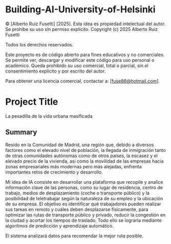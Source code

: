 # Building-AI-University-of-Helsinki
© [Alberto Ruiz Fusetti] [2025]. Esta idea es propiedad intelectual del autor. Se prohíbe su uso sin permiso explícito.
Copyright (c) 2025 Alberto Ruiz Fusetti

Todos los derechos reservados.

Este proyecto es de código abierto para fines educativos y no comerciales. 
Se permite ver, descargar y modificar este código para uso personal o académico. 
Queda prohibido su uso comercial, total o parcial, sin el consentimiento explícito y por escrito del autor.

Para obtener una licencia comercial, contactar a: [fuse86@hotmail.com].

# Project Title

La pesadilla de la vida urbana masificada

## Summary
Resido en la Comunidad de Madrid, una región que, debido a diversos factores como el elevado nivel de población, la llegada de inmigración tanto de otras comunidades autónomas como de otros países, la escasez y el elevado precio de la vivienda, así como la movilidad de las empresas hacia zonas empresariales más modernas pero más alejadas, enfrenta importantes retos de crecimiento y desarrollo.

Mi idea de IA consiste en desarrollar una plataforma que recopile y analice información clave de las personas, como su lugar de residencia, centro de trabajo, medios de desplazamiento (coche o transporte público) y la posibilidad de teletrabajar según la naturaleza de su empleo y la ubicación de su empresa.
El objetivo es identificar qué trabajadores pueden realizar sus tareas en remoto y cuáles deben desplazarse físicamente, para optimizar las rutas de transporte público y privado, reducir la congestión en la ciudad y acortar los tiempos de traslado. Todo ello se lograría mediante algoritmos de predicción y aprendizaje automático.

El sistema analizará datos para recomendar la mejor ruta posible. 
